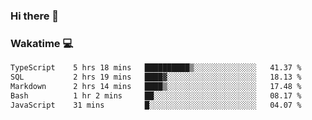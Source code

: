 ### Hi there 👋

<!--
**kikyou14/kikyou14** is a ✨ _special_ ✨ repository because its `README.md` (this file) appears on your GitHub profile.

Here are some ideas to get you started:

- 🔭 I’m currently working on ...
- 🌱 I’m currently learning ...
- 👯 I’m looking to collaborate on ...
- 🤔 I’m looking for help with ...
- 💬 Ask me about ...
- 📫 How to reach me: ...
- 😄 Pronouns: ...
- ⚡ Fun fact: ...
-->

### Wakatime 💻

<!--START_SECTION:waka-->

```txt
TypeScript    5 hrs 18 mins   ██████████▒░░░░░░░░░░░░░░   41.37 %
SQL           2 hrs 19 mins   ████▓░░░░░░░░░░░░░░░░░░░░   18.13 %
Markdown      2 hrs 14 mins   ████▒░░░░░░░░░░░░░░░░░░░░   17.48 %
Bash          1 hr 2 mins     ██░░░░░░░░░░░░░░░░░░░░░░░   08.17 %
JavaScript    31 mins         █░░░░░░░░░░░░░░░░░░░░░░░░   04.07 %
```

<!--END_SECTION:waka-->
